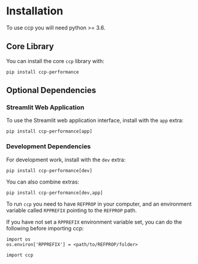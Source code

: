 # Installation

To use ccp you will need python >= 3.6.

## Core Library

You can install the core `ccp` library with:

```{code-block}
pip install ccp-performance
```

## Optional Dependencies

### Streamlit Web Application

To use the Streamlit web application interface, install with the `app` extra:

```{code-block}
pip install ccp-performance[app]
```

### Development Dependencies

For development work, install with the `dev` extra:

```{code-block}
pip install ccp-performance[dev]
```

You can also combine extras:

```{code-block}
pip install ccp-performance[dev,app]
```

To run `ccp` you need to have `REFPROP` in your computer, and an environment variable called `RPPREFIX` pointing to the `REFPROP` path.

If you have not set a `RPPREFIX` environment variable set, you can do the following before importing ccp:

```{code-block} python
import os
os.environ['RPPREFIX'] = <path/to/REFPROP/folder>

import ccp
```
